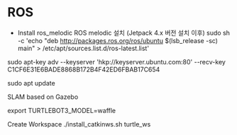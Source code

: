 # ROS

* Install ros_melodic
ROS melodic 설치 (Jetpack 4.x 버전 설치 이후)
sudo sh -c 'echo "deb http://packages.ros.org/ros/ubuntu $(lsb_release -sc) main" > /etc/apt/sources.list.d/ros-latest.list'

sudo apt-key adv --keyserver 'hkp://keyserver.ubuntu.com:80' --recv-key C1CF6E31E6BADE8868B172B4F42ED6FBAB17C654

sudo apt update




SLAM based on Gazebo

export TURTLEBOT3_MODEL=waffle

Create Workspace 
./install_catkinws.sh turtle_ws
